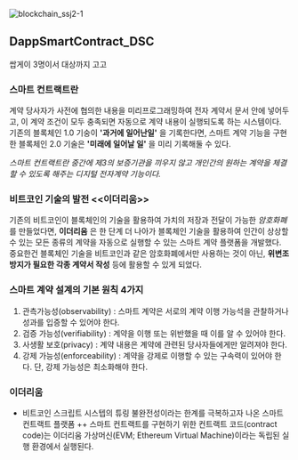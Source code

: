 ![blockchain_ssj2-1](https://user-images.githubusercontent.com/70872563/148679301-342b3f8e-02e1-4985-a7f3-edddca663dd5.jpg)

## DappSmartContract_DSC
쌉게이 3명이서 대상까지 고고

### 스마트 컨트랙트란
계약 당사자가 사전에 협의한 내용을 미리프로그래밍하여 전자 계약서 문서 안에 넣어두고, 이 계약 조건이 모두 충족되면 자동으로 계약 내용이 실행되도록 하는 시스템이다. 기존의 블록체인 1.0 기숭이 **'과거에 일어난일'** 을 기록한다면, 스마트 계약 기능을 구현한 블록체인 2.0 기술은 **'미래에 일어날 일'** 을 미리 기록해둘 수 있다.  

*스마트 컨트랙트란 중간에 제3의 보증기관을 끼우지 않고 개인간의 원하는 계약을 체결할 수 있도록 해주는 디지털 전자계약 기능이다.*  

### 비트코인 기술의 발전 <<이더리움>>  
  
기존의 비트코인이 블록체인의 기술을 활용하여 가치의 저장과 전달이 가능한 *암호화폐* 를 만들었다면, **이더리움** 은 한 단계 더 나아가 블록체인 기술을 활용하여 인간이 상상할 수 있는 모든 종류의 계약을 자동으로 실행할 수 있는 스마트 계약 플랫폼을 개발했다. 중요한건 블록체인 기술을 비트코인과 같은 암호화폐에서만 사용하는 것이 아닌, **위변조 방지가 필요한 각종 계약서 작성** 등에 활용할 수 있게 되었다.

### 스마트 계약 설계의 기본 원칙 4가지

1. 관측가능성(observability) : 스마트 계약은 서로의 계약 이행 가능석을 관찰하거나 성과를 입증할 수 있어야 한다.
2. 검증 가능성(verifiability) : 계약을 이행 또는 위반했을 때 이를 알 수 있어야 한다.
3. 사생활 보호(privacy) : 계약 내용은 계약에 관련된 당사자들에게만 알려져야 한다.
4. 강제 가능성(enforceability) : 계약을 강제로 이행할 수 있는 구속력이 있어야 한다. 단, 강제 가능성은 최소화해야 한다.


### 이더리움

+ 비트코인 스크립트 시스텝의 튜링 불완전성이라는 한계를 극복하고자 나온 스마트 컨트랙트 플랫폼
++ 스마트 컨트랙트를 구현하기 위한 컨트랙트 코드(contract code)는 이더리움 가상머신(EVM; Ethereum Virtual Machine)이라는 독립된 실행 환경에서 실행된다.  


